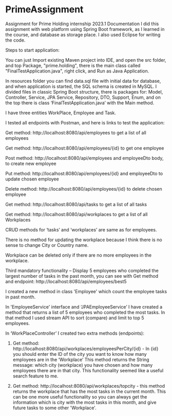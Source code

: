 # PrimeAssignment
Assignment for Prime Holding internship 2023.1
Documentation
I did this assignment with web platform using Spring Boot framework, as I learned in the course, and database as storage place. I also used Eclipse for writing the code.

Steps to start application:

You can just Import existing Maven project into IDE, and open the src folder, and top Package, "prime.holding", there is the main class called "FinalTestApplication.java", right click, and Run as Java Application.

In resources folder you can find data.sql file with initial data for database, and when application is started, the SQL schema is created in MySQL.
I divided files in classic Spring Boot structure, there is packages for: Model, Controller, Service, JPA Service, Repository, DTO, Support, Enum, and on the top there is class  ‘FinalTestApplication.java’  with the Main method.

I have three entities WorkPlace, Employee and Task.

I tested all endpoints with Postman, and here is links to test the application:

Get method: http://localhost:8080/api/employees to get a list of all employees

Get method: http://localhost:8080/api/employees/{id} to get one employee

Post method: http://localhost:8080/api/employees and employeeDto body, to create new employee

Put method: http://localhost:8080/api/employees/{id} and employeeDto to update chosen employee

Delete method: http://localhost:8080/api/employees/{id} to delete chosen employee

Get method: http://localhost:8080/api/tasks to get a list of all tasks

Get method: http://localhost:8080/api/workplaces to get a list of all Workplaces

CRUD methods for ‘tasks’ and ‘workplaces’ are same as for employees.

There is no method for updating the workplace because I think there is no sense to change City or Country name.

Workplace can be deleted only if there are no more employees in the workplace.

Third mandatory functionality – Display 5 employees who completed the largest number of tasks in the past month, you can see with Get method and endpoint:  http://localhost:8080/api/employees/best5

I created a new method in class 'Employee' which count the employee tasks in past month.

In 'EmployeeService' interface and ‘JPAEmployeeService’  I have created a method that returns a list of 5 employees who completed the most tasks. In that method I used stream API to sort (compare) and limit to top 5 employees.

In ‘WorkPlaceController’ I created two extra methods (endpoints):

1.	 Get method:  http://localhost:8080/api/workplaces/employeesPerCity/{id}   - 
In {id} you should enter the ID of the city you want to know how many employees are in the ‘Workplace’
This method returns the String message: which city (workplace) you have chosen and how many employees there are in that city.
This functionality seemed like a useful search feature to me.

2.	Get method: http://localhost:8080/api/workplaces/topcity -   this method returns the workplace that has the most tasks in the current month.
This can be one more useful functionality so you can always get the information which is city with the most tasks in this month, and give future tasks to some other 'Workplace'.
